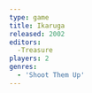 ```yaml
---
type: game
title: Ikaruga
released: 2002
editors: 
  -Treasure
players: 2
genres:
  - 'Shoot Them Up'
---
```

